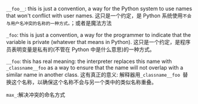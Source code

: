 `__foo__`: this is just a convention, a way for the Python system to use names that won't conflict with user names.
这只是一个约定，是 Python 系统使用`不会与用户名冲突的名称的一种方式。`；或者是魔法方法

`_foo`: this is just a convention, a way for the programmer to indicate that the variable is private (whatever that means in Python).
这只是一个约定，是程序员表明变量是私有的(不管在 Python 中是什么意思)的一种方式。

`__foo`: this has real meaning: the interpreter replaces this name with `_classname__foo` as a way to ensure that the name will not overlap with a similar name in another class.
这有真正的意义: 解释器用`_classname__foo `替换这个名称，以确保这个名称不会与另一个类中的类似名称重叠。

`max_`:解决冲突的命名方式
